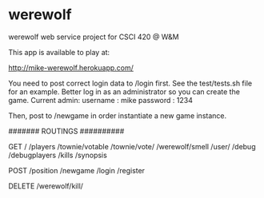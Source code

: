 werewolf
========

werewolf web service project for CSCI 420 @ W&amp;M


This app is available to play at:

http://mike-werewolf.herokuapp.com/


You need to post correct login data to /login first. See the test/tests.sh file for an example.
Better log in as an administrator so you can create the game. Current admin:
username : mike
password : 1234

Then, post to /newgame in order instantiate a new game instance.

####### ROUTINGS ##########

GET
/
/players
/townie/votable
/townie/vote/<playername>
/werewolf/smell
/user/<username>
/debug
/debugplayers
/kills
/synopsis

POST
/position
/newgame
/login
/register

DELETE
/werewolf/kill/<playername>
